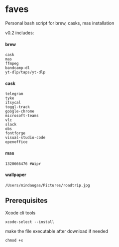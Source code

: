 # faves
Personal bash script for brew, casks, mas installation

v0.2 includes:


#### brew
```
cask 
mas 
ffmpeg
bandcamp-dl
yt-dlp/taps/yt-dlp
```
#### cask
```
telegram
tyke
itsycal
toggl-track
google-chrome
microsoft-teams
vlc
slack 
obs
fontforge
visual-studio-code
openoffice
```
#### mas
```
1320666476 #Wipr 
```
#### wallpaper
```
/Users/mindaugas/Pictures/roadtrip.jpg
```

## Prerequisites

Xcode cli tools
```
xcode-select --install
```


make the file executable after download if needed
```
chmod +x
```

